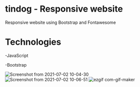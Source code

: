 # tindog - Responsive website
Responsive website using Bootstrap and Fontawesome

# Technologies
-JavaScript

-Bootstrap


![Screenshot from 2021-07-02 10-04-30](https://user-images.githubusercontent.com/54683786/124235113-8bbebd80-db1d-11eb-831d-4ca54fdeee96.png)
![Screenshot from 2021-07-02 10-06-51](https://user-images.githubusercontent.com/54683786/124235133-924d3500-db1d-11eb-8747-69378ca08f10.png)
![ezgif com-gif-maker](https://user-images.githubusercontent.com/54683786/127857047-94a69cf9-2868-4440-aaef-93383259e5dd.gif)



